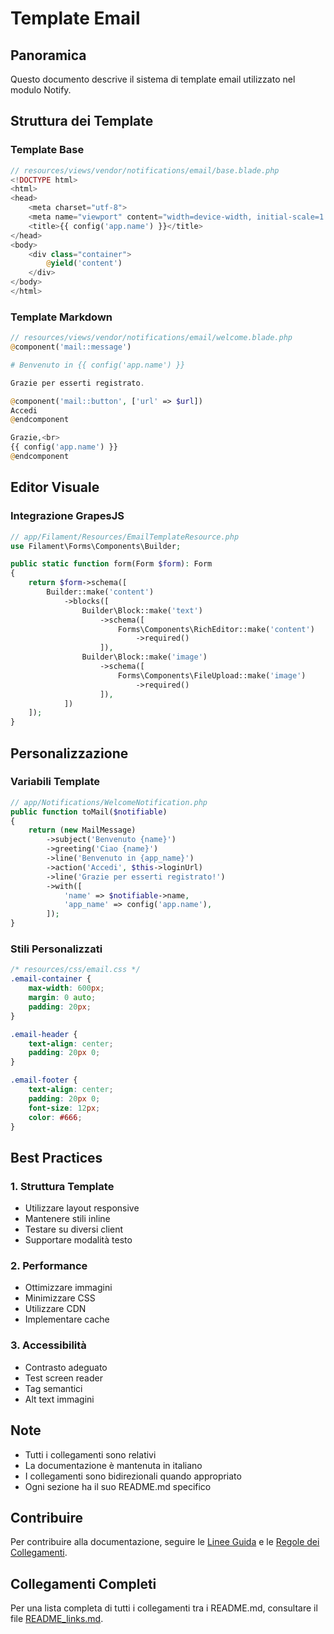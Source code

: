 # Template Email

## Panoramica
Questo documento descrive il sistema di template email utilizzato nel modulo Notify.

## Struttura dei Template

### Template Base
```php
// resources/views/vendor/notifications/email/base.blade.php
<!DOCTYPE html>
<html>
<head>
    <meta charset="utf-8">
    <meta name="viewport" content="width=device-width, initial-scale=1.0">
    <title>{{ config('app.name') }}</title>
</head>
<body>
    <div class="container">
        @yield('content')
    </div>
</body>
</html>
```

### Template Markdown
```php
// resources/views/vendor/notifications/email/welcome.blade.php
@component('mail::message')

# Benvenuto in {{ config('app.name') }}

Grazie per esserti registrato.

@component('mail::button', ['url' => $url])
Accedi
@endcomponent

Grazie,<br>
{{ config('app.name') }}
@endcomponent
```

## Editor Visuale

### Integrazione GrapesJS
```php
// app/Filament/Resources/EmailTemplateResource.php
use Filament\Forms\Components\Builder;

public static function form(Form $form): Form
{
    return $form->schema([
        Builder::make('content')
            ->blocks([
                Builder\Block::make('text')
                    ->schema([
                        Forms\Components\RichEditor::make('content')
                            ->required()
                    ]),
                Builder\Block::make('image')
                    ->schema([
                        Forms\Components\FileUpload::make('image')
                            ->required()
                    ]),
            ])
    ]);
}
```

## Personalizzazione

### Variabili Template
```php
// app/Notifications/WelcomeNotification.php
public function toMail($notifiable)
{
    return (new MailMessage)
        ->subject('Benvenuto {name}')
        ->greeting('Ciao {name}')
        ->line('Benvenuto in {app_name}')
        ->action('Accedi', $this->loginUrl)
        ->line('Grazie per esserti registrato!')
        ->with([
            'name' => $notifiable->name,
            'app_name' => config('app.name'),
        ]);
}
```

### Stili Personalizzati
```css
/* resources/css/email.css */
.email-container {
    max-width: 600px;
    margin: 0 auto;
    padding: 20px;
}

.email-header {
    text-align: center;
    padding: 20px 0;
}

.email-footer {
    text-align: center;
    padding: 20px 0;
    font-size: 12px;
    color: #666;
}
```

## Best Practices

### 1. Struttura Template
- Utilizzare layout responsive
- Mantenere stili inline
- Testare su diversi client
- Supportare modalità testo

### 2. Performance
- Ottimizzare immagini
- Minimizzare CSS
- Utilizzare CDN
- Implementare cache

### 3. Accessibilità
- Contrasto adeguato
- Test screen reader
- Tag semantici
- Alt text immagini

## Note
- Tutti i collegamenti sono relativi
- La documentazione è mantenuta in italiano
- I collegamenti sono bidirezionali quando appropriato
- Ogni sezione ha il suo README.md specifico

## Contribuire
Per contribuire alla documentazione, seguire le [Linee Guida](../../../../docs/linee-guida-documentazione.md) e le [Regole dei Collegamenti](../../../../docs/regole_collegamenti_documentazione.md).

## Collegamenti Completi
Per una lista completa di tutti i collegamenti tra i README.md, consultare il file [README_links.md](../../../../docs/README_links.md). 

